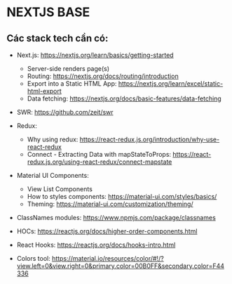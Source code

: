 # NEXTJS BASE

## Các stack tech cần có:

- Next.js: https://nextjs.org/learn/basics/getting-started
	+ Server-side renders page(s)
	+ Routing: https://nextjs.org/docs/routing/introduction
	+ Export into a Static HTML App: https://nextjs.org/learn/excel/static-html-export
	+ Data fetching: https://nextjs.org/docs/basic-features/data-fetching 

- SWR: https://github.com/zeit/swr

- Redux:
	+ Why using redux: https://react-redux.js.org/introduction/why-use-react-redux
	+ Connect - Extracting Data with mapStateToProps: https://react-redux.js.org/using-react-redux/connect-mapstate

- Material UI Components:
	+ View List Components
	+ How to styles components: https://material-ui.com/styles/basics/
	+ Theming: https://material-ui.com/customization/theming/

- ClassNames modules: https://www.npmjs.com/package/classnames

- HOCs: https://reactjs.org/docs/higher-order-components.html

- React Hooks: https://reactjs.org/docs/hooks-intro.html

- Colors tool: https://material.io/resources/color/#!/?view.left=0&view.right=0&primary.color=00B0FF&secondary.color=F44336



